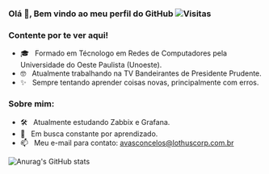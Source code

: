 ### Olá 👋, Bem vindo ao meu perfil do GitHub ![Visitas](https://visitor-badge.glitch.me/badge?page_id=GustoVasconcelos.GustoVasconcelos&style=flat-square&color=0088cc)


### Contente por te ver aqui!
- 🎓 &nbsp; Formado em Técnologo em Redes de Computadores pela Universidade do Oeste Paulista (Unoeste).
- 🤓 &nbsp; Atualmente trabalhando na TV Bandeirantes de Presidente Prudente.
- ✨ &nbsp; Sempre tentando aprender coisas novas, principalmente com erros.

### Sobre mim:
- 🛠 &nbsp; Atualmente estudando Zabbix e Grafana.
- 🚀 &nbsp; Em busca constante por aprendizado.
- 📫 &nbsp; Meu e-mail para contato: avasconcelos@lothuscorp.com.br

![Anurag's GitHub stats](https://github-readme-stats.vercel.app/api?username=GustoVasconcelos&show_icons=true&theme=dark)
<!--![Top Langs](https://github-readme-stats.vercel.app/api/top-langs/?username=GustoVasconcelos&layout=demo&theme=dark)-->

<!--
**GustoVasconcelos/GustoVasconcelos** is a ✨ _special_ ✨ repository because its `README.md` (this file) appears on your GitHub profile.

Here are some ideas to get you started:

- 🔭 I’m currently working on ...
- 🌱 I’m currently learning ...
- 👯 I’m looking to collaborate on ...
- 🤔 I’m looking for help with ...
- 💬 Ask me about ...
- 📫 How to reach me: ...
- 😄 Pronouns: ...
- ⚡ Fun fact: ...
-->
